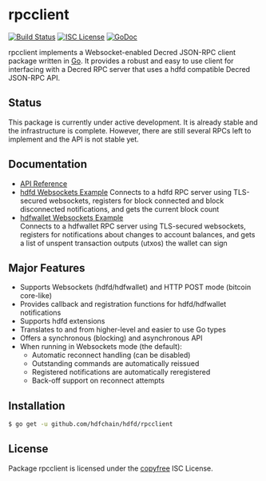 rpcclient
=========

[![Build Status](https://github.com/hdfchain/hdfd/workflows/Build%20and%20Test/badge.svg)](https://github.com/hdfchain/hdfd/actions)
[![ISC License](https://img.shields.io/badge/license-ISC-blue.svg)](http://copyfree.org)
[![GoDoc](https://img.shields.io/badge/godoc-reference-blue.svg)](https://godoc.org/github.com/hdfchain/hdfd/rpcclient)

rpcclient implements a Websocket-enabled Decred JSON-RPC client package written
in [Go](https://golang.org/).  It provides a robust and easy to use client for
interfacing with a Decred RPC server that uses a hdfd compatible Decred
JSON-RPC API.

## Status

This package is currently under active development.  It is already stable and
the infrastructure is complete.  However, there are still several RPCs left to
implement and the API is not stable yet.

## Documentation

* [API Reference](https://godoc.org/github.com/hdfchain/hdfd/rpcclient)
* [hdfd Websockets Example](https://github.com/hdfchain/hdfd/tree/master/rpcclient/examples/hdfdwebsockets)
  Connects to a hdfd RPC server using TLS-secured websockets, registers for
  block connected and block disconnected notifications, and gets the current
  block count
* [hdfwallet Websockets Example](https://github.com/hdfchain/hdfd/tree/master/rpcclient/examples/hdfwalletwebsockets)  
  Connects to a hdfwallet RPC server using TLS-secured websockets, registers for
  notifications about changes to account balances, and gets a list of unspent
  transaction outputs (utxos) the wallet can sign

## Major Features

* Supports Websockets (hdfd/hdfwallet) and HTTP POST mode (bitcoin core-like)
* Provides callback and registration functions for hdfd/hdfwallet notifications
* Supports hdfd extensions
* Translates to and from higher-level and easier to use Go types
* Offers a synchronous (blocking) and asynchronous API
* When running in Websockets mode (the default):
  * Automatic reconnect handling (can be disabled)
  * Outstanding commands are automatically reissued
  * Registered notifications are automatically reregistered
  * Back-off support on reconnect attempts

## Installation

```bash
$ go get -u github.com/hdfchain/hdfd/rpcclient
```

## License

Package rpcclient is licensed under the [copyfree](http://copyfree.org) ISC
License.
